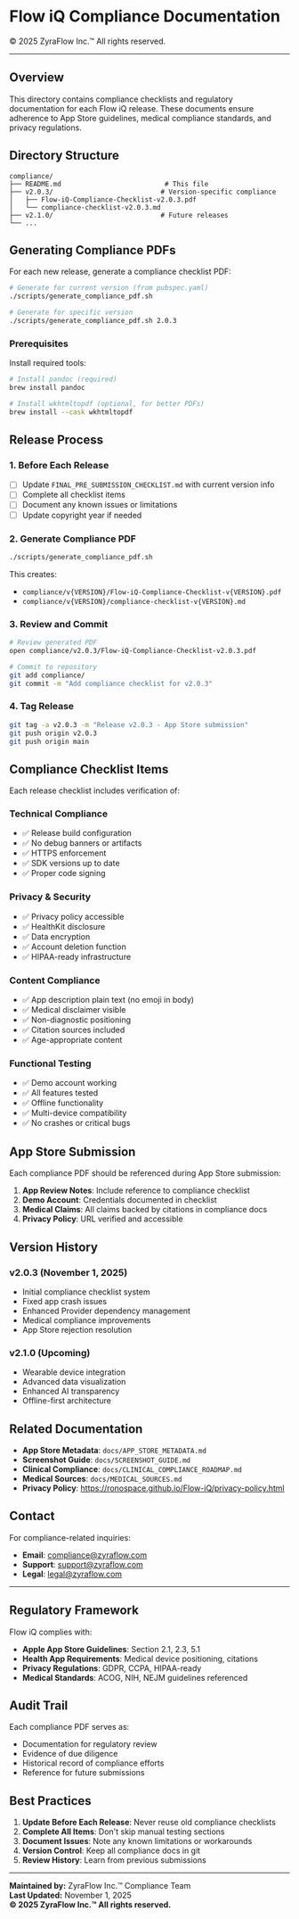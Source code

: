 # Flow iQ Compliance Documentation

© 2025 ZyraFlow Inc.™ All rights reserved.

---

## Overview

This directory contains compliance checklists and regulatory documentation for each Flow iQ release. These documents ensure adherence to App Store guidelines, medical compliance standards, and privacy regulations.

## Directory Structure

```
compliance/
├── README.md                          # This file
├── v2.0.3/                           # Version-specific compliance
│   ├── Flow-iQ-Compliance-Checklist-v2.0.3.pdf
│   └── compliance-checklist-v2.0.3.md
├── v2.1.0/                           # Future releases
└── ...
```

## Generating Compliance PDFs

For each new release, generate a compliance checklist PDF:

```bash
# Generate for current version (from pubspec.yaml)
./scripts/generate_compliance_pdf.sh

# Generate for specific version
./scripts/generate_compliance_pdf.sh 2.0.3
```

### Prerequisites

Install required tools:

```bash
# Install pandoc (required)
brew install pandoc

# Install wkhtmltopdf (optional, for better PDFs)
brew install --cask wkhtmltopdf
```

## Release Process

### 1. Before Each Release

- [ ] Update `FINAL_PRE_SUBMISSION_CHECKLIST.md` with current version info
- [ ] Complete all checklist items
- [ ] Document any known issues or limitations
- [ ] Update copyright year if needed

### 2. Generate Compliance PDF

```bash
./scripts/generate_compliance_pdf.sh
```

This creates:
- `compliance/v{VERSION}/Flow-iQ-Compliance-Checklist-v{VERSION}.pdf`
- `compliance/v{VERSION}/compliance-checklist-v{VERSION}.md`

### 3. Review and Commit

```bash
# Review generated PDF
open compliance/v2.0.3/Flow-iQ-Compliance-Checklist-v2.0.3.pdf

# Commit to repository
git add compliance/
git commit -m "Add compliance checklist for v2.0.3"
```

### 4. Tag Release

```bash
git tag -a v2.0.3 -m "Release v2.0.3 - App Store submission"
git push origin v2.0.3
git push origin main
```

## Compliance Checklist Items

Each release checklist includes verification of:

### Technical Compliance
- ✅ Release build configuration
- ✅ No debug banners or artifacts
- ✅ HTTPS enforcement
- ✅ SDK versions up to date
- ✅ Proper code signing

### Privacy & Security
- ✅ Privacy policy accessible
- ✅ HealthKit disclosure
- ✅ Data encryption
- ✅ Account deletion function
- ✅ HIPAA-ready infrastructure

### Content Compliance
- ✅ App description plain text (no emoji in body)
- ✅ Medical disclaimer visible
- ✅ Non-diagnostic positioning
- ✅ Citation sources included
- ✅ Age-appropriate content

### Functional Testing
- ✅ Demo account working
- ✅ All features tested
- ✅ Offline functionality
- ✅ Multi-device compatibility
- ✅ No crashes or critical bugs

## App Store Submission

Each compliance PDF should be referenced during App Store submission:

1. **App Review Notes**: Include reference to compliance checklist
2. **Demo Account**: Credentials documented in checklist
3. **Medical Claims**: All claims backed by citations in compliance docs
4. **Privacy Policy**: URL verified and accessible

## Version History

### v2.0.3 (November 1, 2025)
- Initial compliance checklist system
- Fixed app crash issues
- Enhanced Provider dependency management
- Medical compliance improvements
- App Store rejection resolution

### v2.1.0 (Upcoming)
- Wearable device integration
- Advanced data visualization
- Enhanced AI transparency
- Offline-first architecture

## Related Documentation

- **App Store Metadata**: `docs/APP_STORE_METADATA.md`
- **Screenshot Guide**: `docs/SCREENSHOT_GUIDE.md`
- **Clinical Compliance**: `docs/CLINICAL_COMPLIANCE_ROADMAP.md`
- **Medical Sources**: `docs/MEDICAL_SOURCES.md`
- **Privacy Policy**: https://ronospace.github.io/Flow-iQ/privacy-policy.html

## Contact

For compliance-related inquiries:

- **Email**: compliance@zyraflow.com
- **Support**: support@zyraflow.com
- **Legal**: legal@zyraflow.com

---

## Regulatory Framework

Flow iQ complies with:

- **Apple App Store Guidelines**: Section 2.1, 2.3, 5.1
- **Health App Requirements**: Medical device positioning, citations
- **Privacy Regulations**: GDPR, CCPA, HIPAA-ready
- **Medical Standards**: ACOG, NIH, NEJM guidelines referenced

## Audit Trail

Each compliance PDF serves as:
- Documentation for regulatory review
- Evidence of due diligence
- Historical record of compliance efforts
- Reference for future submissions

## Best Practices

1. **Update Before Each Release**: Never reuse old compliance checklists
2. **Complete All Items**: Don't skip manual testing sections
3. **Document Issues**: Note any known limitations or workarounds
4. **Version Control**: Keep all compliance docs in git
5. **Review History**: Learn from previous submissions

---

**Maintained by:** ZyraFlow Inc.™ Compliance Team  
**Last Updated:** November 1, 2025  
**© 2025 ZyraFlow Inc.™ All rights reserved.**
